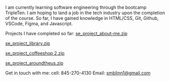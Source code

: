 I am currently learning software engineering through the bootcamp TripleTen.
I am hoping to land a job in the tech industry upon the completion of the course.
So far, I have gained knowledge in HTML/CSS, Git, Github, VSCode, Figma, and Javascript.

Projects I have completed so far:
[se_project_about-me.zip](https://github.com/user-attachments/files/15741968/se_project_about-me.zip)


[se_project_library.zip](https://github.com/user-attachments/files/15741974/se_project_library.zip)


[se_project_coffeeshop 2.zip](https://github.com/user-attachments/files/15741935/se_project_coffeeshop.2.zip)


[se_project_aroundtheus.zip](https://github.com/user-attachments/files/15741980/se_project_aroundtheus.zip)


Get in touch with me:
cell: 845-270-4130
Email: smblinn1@gmail.com

